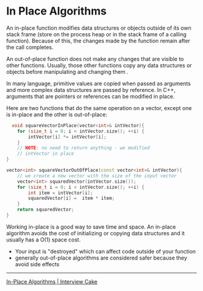 # In Place Algorithms

An in-place function modifies data structures or objects outside of its own stack frame (store on the process heap or in the stack frame of a calling function). Because of this, the changes made by the function remain after the call completes. 

An out-of-place function does not make any changes that are visible to other functions. Usually, those other functions copy any data structures or objects before manipulating and changing them \. 

In many language, primitive values are copied when passed as arguments and more complex data structures are passed by reference. In C++, arguments that are pointers or references can be modified in place. 

Here are two functions that do the same operation on a vector, except one is in-place and the other is out-of-place:

```cpp
  void squareVectorInPlace(vector<int>& intVector){
    for (size_t i = 0; i < intVector.size(); ++i) {
        intVector[i] *= intVector[i];
    }
    // NOTE: no need to return anything - we modified
    // intVector in place
}

vector<int> squareVectorOutOfPlace(const vector<int>& intVector){
    // we create a new vector with the size of the input vector
    vector<int> squaredVector(intVector.size());
    for (size_t i = 0; i < intVector.size(); ++i) {
        int item = intVector[i];
        squaredVector[i] =  item * item;
    }
    return squaredVector;
}

```

Working in-place is a good way to save time and space. An in-place algorithm avoids the cost of initializing or copying data structures and it usually has a O(1) space cost. 
+ Your input is "destroyed" which can affect code outside of your function
+ generally out-of-place algorithms are considered safer because they avoid side effects

---
[In-Place Algorithms | Interview Cake](https://www.interviewcake.com/concept/cpp/in-place?course=fc1&section=array-and-string-manipulation)